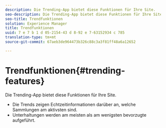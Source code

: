 ```yaml
---
description: Die Trending-App bietet diese Funktionen für Ihre Site.
seo-description: Die Trending-App bietet diese Funktionen für Ihre Site.
seo-title: Trendfunktionen
solution: Experience Manager
title: Trendfunktionen
uuid: 7 e 7 b 1 d 05-2154-43 d 8-92 e 7-63152934 c 785
translation-type: tm+mt
source-git-commit: 67aeb3de964473b326c88c3a3f81ff48a6a12652

---
```



# Trendfunktionen{#trending-features}

Die Trending-App bietet diese Funktionen für Ihre Site.



* Die Trends zeigen Echtzeitinformationen darüber an, welche Sammlungen am aktivsten sind.
* Unterhaltungen werden am meisten als am wenigsten bevorzugte aufgeführt.

